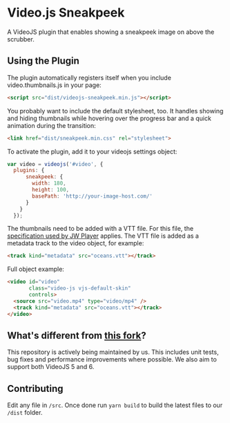 Video.js Sneakpeek
===================
A VideoJS plugin that enables showing a sneakpeek image on above the scrubber.

Using the Plugin
----------------
The plugin automatically registers itself when you include video.thumbnails.js in your page:

```html
<script src="dist/videojs-sneakpeek.min.js"></script>
```

You probably want to include the default stylesheet, too. It handles showing and hiding thumbnails while hovering over the progress bar and a quick animation during the transition:

```html
<link href="dist/sneakpeek.min.css" rel="stylesheet">
```

To activate the plugin, add it to your videojs settings object:

```javascript
var video = videojs('#video', {
  plugins: {
      sneakpeek: {
        width: 180,
        height: 100,
        basePath: 'http://your-image-host.com/'
      }
    }
  });
```

The thumbnails need to be added with a VTT file. For this file, the [specification used by JW Player](http://support.jwplayer.com/customer/portal/articles/1407439-adding-preview-thumbnails) applies.
The VTT file is added as a metadata track to the video object, for example:

```html
<track kind="metadata" src="oceans.vtt"></track>
```

Full object example:

```html
<video id="video"
       class="video-js vjs-default-skin"
       controls>
  <source src="video.mp4" type="video/mp4" />
  <track kind="metadata" src="oceans.vtt"></track>
</video>
```

What's different from [this fork](https://github.com/dirkjanm/videojs-vtt-thumbnails)?
----------------

This repository is actively being maintained by us. This includes unit tests, bug fixes and performance improvements where possible. We also aim to support both VideoJS 5 and 6. 


Contributing
----------------

Edit any file in `/src`. Once done run `yarn build` to build the latest files to our `/dist` folder.
